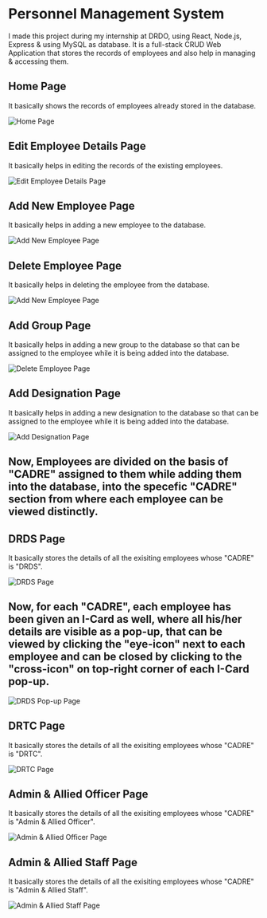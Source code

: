 # Personnel Management System

I made this project during my internship at DRDO, using React, Node.js, Express & using MySQL as database. It is a full-stack CRUD Web Application that stores the records of employees and also help in managing & accessing them.

## Home Page

It basically shows the records of employees already stored in the database.

![Home Page](https://i.ibb.co/Jy9GHGK/1.png)


## Edit Employee Details Page

It basically helps in editing the records of the existing employees.

![Edit Employee Details Page](https://i.ibb.co/ZTGybGh/2.png)

## Add New Employee Page

It basically helps in adding a new employee to the database.

![Add New Employee Page](https://i.ibb.co/fDhjHs4/3.png)

## Delete Employee Page

It basically helps in deleting the employee from the database.

![Add New Employee Page](https://i.ibb.co/VjM9tLc/4.png)

## Add Group Page

It basically helps in adding a new group to the database so that can be assigned to the employee while it is being added into the database.

![Delete Employee Page](https://i.ibb.co/XZbjPKW/5.png)

## Add Designation Page

It basically helps in adding a new designation to the database so that can be assigned to the employee while it is being added into the database.

![Add Designation Page](https://i.ibb.co/D5gH8dC/6.png)


## Now, Employees are divided on the basis of "CADRE" assigned to them while adding them into the database, into the specefic "CADRE" section from where each employee can be viewed distinctly.


## DRDS Page

It basically stores the details of all the exisiting employees whose "CADRE" is "DRDS".

![DRDS Page](https://i.ibb.co/6yM8xNw/7.png)

## Now, for each "CADRE", each employee has been given an I-Card as well, where all his/her details are visible as a pop-up, that can be viewed by clicking the "eye-icon" next to each employee and can be closed by clicking to the "cross-icon" on top-right corner of each I-Card pop-up.

![DRDS Pop-up Page](https://i.ibb.co/0fhG7K7/8.png)


## DRTC Page

It basically stores the details of all the exisiting employees whose "CADRE" is "DRTC".

![DRTC Page](https://i.ibb.co/BtR6d5R/9.pngg)


## Admin & Allied Officer Page

It basically stores the details of all the exisiting employees whose "CADRE" is "Admin & Allied Officer".

![Admin & Allied Officer Page](https://i.ibb.co/n1bxPgy/10.png)


## Admin & Allied Staff Page

It basically stores the details of all the exisiting employees whose "CADRE" is "Admin & Allied Staff".

![Admin & Allied Staff Page](https://i.ibb.co/MNsymNJ/11.png)










